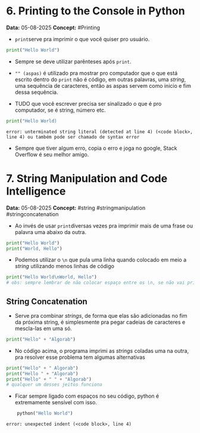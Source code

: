 # 6. Printing to the Console in Python

**Data:** 05-08-2025
**Concept:** #Printing

- ```print```serve pra imprimir o que você quiser pro usuário.

```python
print("Hello World")
```

- Sempre se deve utilizar parênteses após ```print```.

- ```"" (aspas)``` é utilizado pra mostrar pro computador que o que está escrito dentro do ```print``` não é código, em outras palavras, uma *string*, uma sequência de caracteres, então as aspas servem como inicio e fim dessa sequência.

- TUDO que você escrever precisa ser sinalizado o que é pro computador, se é string, número etc.

```python
print("Hello World)
```
```error: unterminated string literal (detected at line 4) (<code block>, line 4) ou também pode ser chamado de syntax error```

- Sempre que tiver algum erro, copia o erro e joga no google, Stack Overflow é seu melhor amigo.

# 7. String Manipulation and Code Intelligence

**Data:** 05-08-2025
**Concept:**  #string #stringmanipulation #stringconcatenation

- Ao invés de usar ```print```diversas vezes pra imprimir mais de uma frase ou palavra uma abaixo da outra.

```python
print("Hello World")
print("World, Hello")
```

- Podemos utilizar o ```\n``` que pula uma linha quando colocado em meio a *string* utilizando menos linhas de código

```python
print("Hello World\nWorld, Hello")
# obs: sempre lembrar de não colocar espaço entre os \n, se não vai printar a a palavra de baixo com um espaço no inicio da linha
```

## String Concatenation

- Serve pra combinar *strings*, de forma que elas são adicionadas no fim da próxima string, é simplesmente pra pegar cadeias de caracteres e mescla-las em uma só.

```python
print("Hello" + "Algorab")
```

- No código acima, o programa imprimi as *strings* coladas uma na outra, pra resolver esse problema tem algumas alternativas

```python
print("Hello" + " Algorab")
print("Hello " + "Algorab")
print("Hello" + " " + "Algorab")
# qualquer um desses jeitos funciona
```

- Ficar sempre ligado com espaços no seu código, python é extremamente sensível com isso.

```python
	python("Hello World")
```
```error: unexpected indent (<code block>, line 4)```
